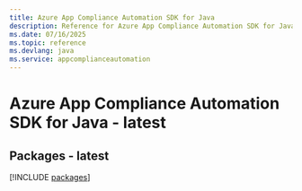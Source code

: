 ```yaml
---
title: Azure App Compliance Automation SDK for Java
description: Reference for Azure App Compliance Automation SDK for Java
ms.date: 07/16/2025
ms.topic: reference
ms.devlang: java
ms.service: appcomplianceautomation
---
```

# Azure App Compliance Automation SDK for Java - latest
## Packages - latest
[!INCLUDE [packages](app-compliance-automation-index.md)]
